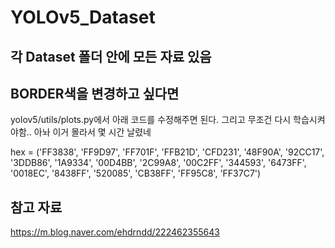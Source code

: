 # YOLOv5_Dataset

## 각 Dataset 폴더 안에 모든 자료 있음

## BORDER색을 변경하고 싶다면
yolov5/utils/plots.py에서 아래 코드를 수정해주면 된다.
그리고 무조건 다시 학습시켜야함.. 아놔 이거 몰라서 몇 시간 날렸네

 hex = ('FF3838', 'FF9D97', 'FF701F', 'FFB21D', 'CFD231', '48F90A', '92CC17', '3DDB86', '1A9334', '00D4BB', 
        '2C99A8', '00C2FF', '344593', '6473FF', '0018EC', '8438FF', '520085', 'CB38FF', 'FF95C8', 'FF37C7') 


## 참고 자료
https://m.blog.naver.com/ehdrndd/222462355643
